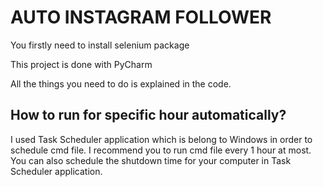 # AUTO INSTAGRAM FOLLOWER

You firstly need to install selenium package

This project is done with PyCharm

All the things you need to do is explained in the code.

## How to run for specific hour automatically?

I used Task Scheduler application which is belong to Windows in order to schedule cmd file.
I recommend you to run cmd file every 1 hour at most.
You can also schedule the shutdown time for your computer in Task Scheduler application.
